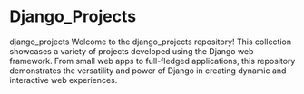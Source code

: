 # Django_Projects
django_projects  Welcome to the django_projects repository! This collection showcases a variety of projects developed using the Django web framework. From small web apps to full-fledged applications, this repository demonstrates the versatility and power of Django in creating dynamic and interactive web experiences.  
